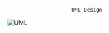                          UML Design
![UML](https://github.com/user-attachments/assets/7dc12040-af22-45d5-bd4c-26bf10a3a02d)

